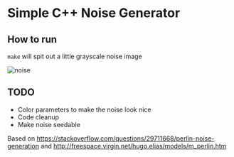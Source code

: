 # Simple C++ Noise Generator

## How to run
```make``` will spit out a little grayscale noise image

![noise](https://github.com/darius1702/color_noise/blob/main/demo.png)
## TODO
- Color parameters to make the noise look nice
- Code cleanup
- Make noise seedable

Based on https://stackoverflow.com/questions/29711668/perlin-noise-generation and http://freespace.virgin.net/hugo.elias/models/m_perlin.htm

